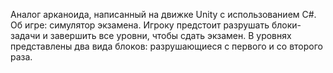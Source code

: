 Аналог арканоида, написанный на движке Unity с использованием C#.
Об игре: симулятор экзамена. Игроку предстоит разрушать блоки-задачи и завершить все уровни, чтобы сдать экзамен. В уровнях представлены два вида блоков: разрушающиеся с первого и со второго раза.
